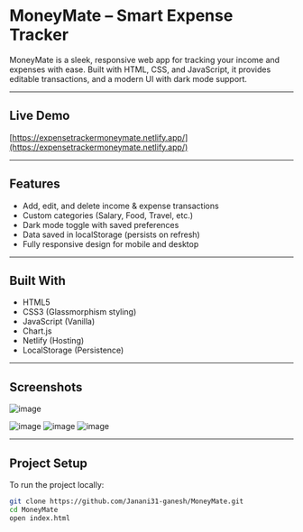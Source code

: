 # MoneyMate – Smart Expense Tracker

MoneyMate is a sleek, responsive web app for tracking your income and expenses with ease. Built with HTML, CSS, and JavaScript,  it provides editable transactions, and a modern UI with dark mode support.

---

## Live Demo  
[https://expensetrackermoneymate.netlify.app/](https://expensetrackermoneymate.netlify.app/)

---

## Features

- Add, edit, and delete income & expense transactions    
- Custom categories (Salary, Food, Travel, etc.)    
- Dark mode toggle with saved preferences  
- Data saved in localStorage (persists on refresh)  
- Fully responsive design for mobile and desktop

---

## Built With

- HTML5  
- CSS3 (Glassmorphism styling)  
- JavaScript (Vanilla)  
- Chart.js  
- Netlify (Hosting)  
- LocalStorage (Persistence)

---

## Screenshots

![image](https://github.com/user-attachments/assets/089f9ca3-df3b-41c5-82d5-fb9665e02ce9)

![image](https://github.com/user-attachments/assets/0e66ee28-4add-47d5-b44a-6a2e60f2b0eb)
![image](https://github.com/user-attachments/assets/7b3b6dd7-5fd1-4616-96b2-f20e9345bd0c)
![image](https://github.com/user-attachments/assets/21d58acd-8334-4ec9-81cd-d5f45681a479)

---

## Project Setup

To run the project locally:

```bash
git clone https://github.com/Janani31-ganesh/MoneyMate.git
cd MoneyMate
open index.html

